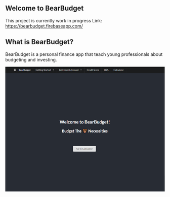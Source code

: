 ## Welcome to BearBudget

This project is currently work in progress
Link: https://bearbudget.firebaseapp.com/

## What is BearBudget?

BearBudget is a personal finance app that teach young professionals about budgeting and investing.

![](bearbudget_preview.png)

